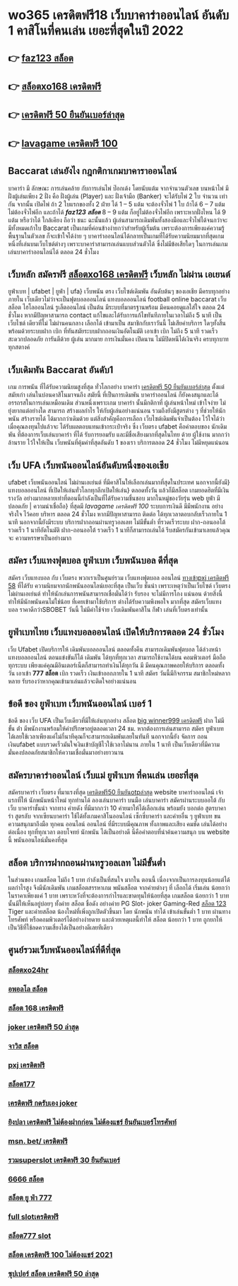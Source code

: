 # wo365 เครดิตฟรี18 เว็บบาคาร่าออนไลน์ อันดับ 1 คาสิโนที่คนเล่น เยอะที่สุดในปี 2022

## 👉 [faz123 สล็อต](https://mabet.net/)
## 👉 [สล็อตxo168 เครดิตฟรี](https://mabet.net/20-free-100/)
## 👉 [เครดิตฟรี 50 ยืนยันเบอร์ล่าสุด](https://member.mabet.net/?action=login)
## 👉 [lavagame เครดิตฟรี 100](https://mabet.net/pg-slot-credit-free/)

##  Baccarat  เล่นยังไง กฎกติกาเกมบาคาราออนไลน์

บาคาร่า มี  ลักษณะ  การเล่นคล้าย กับการเล่นไพ่ ป๊อกเด้ง โดยนับแต้ม จากจำนวนตัวเลข บนหน้าไพ่ มีฝั่งผู้เล่นเพียง 2 ฝั่ง คือ ฝั่งผู้เล่น (Player)  และ ฝั่งเจ้ามือ (Banker) จะได้รับไพ่ 2 ใบ จำนวน เท่ากัน จากนั้น เปิดไพ่ ถ้า 2 ใบแรกของทั้ง 2 ฝ่าย ได้ 1 – 5 แต้ม จะต้องจั่วไพ่ 1 ใบ ถ้าได้ 6 – 7 แต้ม ไม่ต้องจั่วไพ่อีก  และถ้าได้ ***faz123 สล็อต*** 8 – 9 แต้ม ก็อยู่ไม่ต้องจั่วไพ่อีก เพราะหากฝั่งไหน ได้ 9 แต้ม หรือว่าได้ ใกล้เคียง ถือว่า ชนะ  ฉะนั้นแล้ว ผู้เล่นสามารถเดิมพันทั้งสองมือและจั่วไพ่ได้จนกว่าจะมีทั้งหมดเก้าใบ Baccarat เป็นเกมที่ค่อนข้างง่ายกว่าสำหรับผู้เริ่มต้น เพราะต้องการเพียงแค่ความรู้พื้นฐานในตัวเลข ก็จะเข้าใจได้ง่าย ๆ บาคาร่าออนไลน์ได้กลายเป็นเกมที่ได้รับความนิยมมากที่สุดเกมหนึ่งที่เล่นบนเว็บไซต์ต่างๆ เพราะบาคาร่าสามารถเล่นแบบส่วนตัวได้ ซึ่งไม่มีข้อเสียใดๆ ในการเล่นเกมเล่นบาคาร่าออนไลน์ได้  ตลอด 24 ชั่วโมง


##  เว็บหลัก สมัครฟรี  [สล็อตxo168 เครดิตฟรี](https://member.mabet.net/?action=login) เว็บหลัก ไม่ผ่าน เอเยนต์

ยูฟ่าเบท | ufabet | ยูฟ่า | ufa} เว็บพนัน ตรง    เว็บไซต์เดิมพัน  อันดับต้นๆ  ของเอเชีย มีครบทุกอย่างภายใน เว็บเดียวไม่ว่าจะเป็นฟุตบอลออนไลน์ แทงบอลออนไลน์ football online baccarat เว็บสล็อต  ไฮโลออนไลน์   รูเล็ตออนไลน์   เป็นต้น มีระบบที่มาตรฐานพร้อม มีคนคอยดูแลใส่ใจ ตลอด 24 ชั่วโมง  หากมีปัญหาสามารถ  contact แก้ไขและได้รับการแก้ไขทันทีภายในเวลาไม่ถึง 5 นาที เป็นเว็บไซต์ เดียวที่ไม่ ไม่ผ่านคนกลาง   เลือกได้ เข้ามาเป็น สมาชิกกับเราวันนี้ ไม่เสียค่าบริการ ใดๆทั้งสิ้น พร้อมด้วยระบบฝาก   เบิก ที่ทันสมัยระบบฝากถอนเงินอัตโนมัติ   เอาเข้า  เบิก ไม่ถึง 5 นาที รวดเร็ว สะดวกปลอดภัย การันตีด้วย ผู้เล่น มากมาย การเงินมั่นคง  เปิดนาน ไม่มีปิดหนีได้เงินจริง ครบทุกบาททุกสตางค์


##  เว็บเดิมพัน  Baccarat  อันดับ1

เกม การพนัน ที่ได้รับความนิยมสูงที่สุด ทั่วโลกอย่าง  บาคาร่า [เครดิตฟรี 50 ยืนยันเบอร์ล่าสุด](https://mabet.net/pg-slot-credit-free/) ตั้งแต่ สมัยเก่า เล่นในบ่อนคาสิโนมาจนถึง สมัยนี้ ที่เป็นการเดิมพัน บาคาร่าออนไลน์ ก็ยังคงสนุกและได้อรรถรสในการเล่นเหมือนเดิม ส่วนหนึ่งเพราะเกม บาคาร่า นั้นมีกติกาที่ ผู้เล่นหน้าใหม่  เข้าใจง่าย ไม่ยุ่งยากแต่อย่างใด  สามารถ สร้างผลกำไร ให้กับผู้เล่นอย่างแน่นอน  รวมถึงยังมีสูตรต่าง ๆ ที่ช่วยให้นักพนัน  สร้างรายได้ ได้มากกว่าเดิมด้วย แต่สิ่งสำคัญคือการเลือก เว็บไซต์เดิมพันจำเป็นต้อง ไว้ใจได้ว่าเมื่อคุณลงทุนไปแล้วจะ ได้รับผลตอบแทนเข้ากระเป๋าจริง ซึ่ง  เว็บตรง ufabet  คือคำตอบของ นักเดิมพัน ที่ต้องการเว็บเล่นบาคาร่า ที่ได้ รับการยอมรับ และมีชื่อเสียงมากที่สุดในไทย ด้วย ผู้ใช้งาน มากกว่าล้านราย ไว้ใจให้เป็น  เว็บพนันที่คุ้มค่าที่สุดอันดับ 1 ของเรา บริการตลอด 24 ชั่วโมง ไม่มีหยุดแน่นอน

## เว็บ UFA เว็บพนันออนไลน์อันดับหนึ่งของเอเชีย

 ufabet   เว็บพนันออนไลน์ ไม่ผ่านเอเย่นต์ ที่มีคาสิโนให้เลือกเล่นมากที่สุดในประเทศ นอกจากนี้ยังมี} แทงบอลออนไลน์  ที่เปิดให้เล่นทั่วโลกทุกลีกเปิดให้เล่น} ตลอดทั้งวัน  แล้วก็มีสล็อต  เกมยอดฮิตที่มีเงินรางวัล อย่างมากหลายเท่าที่ตอนนี้กำลังเป็นที่ได้รับความชื่นชอบ มากในหมู่ของวัยรุ่น  web  ยูฟ่า มีปลอดภัย | ความน่าเชื่อถือ} ที่สุดมี *lavagame เครดิตฟรี 100* ระบบการเงินดี มีมีพนักงาน อย่างจริงใจ ไว้คอย บริหาร ตลอด 24 ชั่วโมง  หากมีปัญหาสามารถ ติดต่อ ได้ทุกเวลาตอบกลับเร็วภายใน 1 นาที นอกจากนี้ยังมีระบบ บริการฝากถอนผ่านทรูวอลเลท ไม่มีขั้นต่ำ ที่รวดเร็วระบบ ฝาก-ถอนออโต้ รวดเร็ว 1 นาทีอัตโนมัติ ฝาก-ถอนออโต้ รวดเร็ว 1 นาทีก็สามารถเล่นได้ รีบสมัครกันเข้ามาเลยแล้วคุณจะ ความหรรษาเป็นอย่างมาก



## สมัคร เว็บแทงฟุตบอล  ยูฟ่าเบท เว็บพนันบอล ดีที่สุด

สมัคร เว็บแทงบอล กับ เว็บตรง พวกเราเป็นศูนย์รวม เว็บแทงฟุตบอล ออนไลน์ [ทางเข้าpxj เครดิตฟรี 58](https://mabet.net/credit-free-new/) ที่ได้รับ ความนิยมจากนักพนันออนไลน์เยอะที่สุด เป็นเว็บ  ชั้นนำ  เพราะเหตุว่าเป็นเว็บไซต์ เว็บตรงไม่ผ่านเอเย่นต์ ทำให้นักเล่นการพนันสามารถเชื่อมั่นได้ว่า รับรอง จะไม่มีการโกง แน่นอน ด้วยสิ่งนี้ทำให้มีนักพนันคนไม่ใช่น้อย ที่เคยเข้ามาใช้บริการ ต่างได้รับความพึงพอใจ มากที่สุด สมัครเว็บแทงบอล  ราคาดีกว่าSBOBET วันนี้ ไม่มีค่าใช้จ่าย เว็บเดิมพันคาสิโน กีฬา เล่นที่เว็บตรงเท่านั้น


## ยูฟ่าเบทไทย  เว็บแทงบอลออนไลน์  เปิดให้บริการตลอด 24 ชั่วโมง

เว็บ Ufabet  เปิดบริการให้ เดิมพันบอลออนไลน์ ตลอดทั้งคืน สามารถเดิมพันฟุตบอล  ได้ล่วงหน้า แทงบอลออนไลน์ ตอนแข่งขันก็ได้ เดิมพัน ได้ทุกที่ทุกเวลา สามารถใช้งานได้บน คอมพิวเตอร์  มือถือทุกระบบ เพียงแค่คุณมีอินเตอร์เน็ตก็สามารถทำเงินได้ทุกวัน มี มีคนคุณภาพคอยให้บริการ ตลอดทั้งวัน   เอาเข้า **777 สล็อต**  เบิก  รวดเร็ว  เงินเข้าออกภายใน 1 นาที สมัคร วันนี้มีกิจกรรม  สมาชิกใหม่หลากหลาย  รับรองว่าหากคุณเข้ามาเล่นแล้วจะติดใจอย่างแน่นอน 


## ข้อดี ของ ยูฟ่าเบท เว็บพนันออนไลน์  เบอร์ 1

ข้อดี ของ เว็บ UFA เป็นเว็บเดียวที่มีให้เล่นทุกอย่าง  สล็อต [big winner999 เครดิตฟรี](https://member.mabet.net/?action=login) ฝาก ไม่มี ขั้น ต่ํา มีพนักงานพร้อมให้คำปรึกษาอยู่ตลอดเวลา 24 ชม. หากต้องการเล่นสามารถ  สมัคร ยูฟ่าเบท  ได้เลยใช้เวลาเพียงแค่ไม่กี่นาทีคุณก็จะสามารถเดิมพันเลยในทันที นอกจากนี้ยัง จัดการ ถอนเงินufabet  แบบรวดเร็วมันใจเงินเข้าบัญชีไวใช้เวลาไม่นาน ภายใน 1 นาที เป็นเว็บเดียวที่มีความมั่นคงปลอดภัยสมาชิกให้ความเชื่อมั่นมาอย่างยาวนาน


## สมัครบาคาร่าออนไลน์  เว็บแม่ ยูฟ่าเบท ที่คนเล่น เยอะที่สุด

สมัครบาคาร่า เว็บตรง  ที่มาแรงที่สุด  [เครดิตฟรี50 ยืนยันotpล่าสุด](https://mabet.net/register/) website  บาคาร่าออนไลน์ เจ้าแรกที่ให้  นักพนันหน้าใหม่  ทุกท่านได้  ลองเล่นบาคาร่า บนมือ เล่นบาคาร่า สมัครผ่านระบบออโต้  กับ เว็บ บาคาร่าชั้นนำ   จากทาง ค่ายดัง ที่มีมากกว่า 10 ค่ายมาให้ได้เลือกเล่น พร้อมยัง บอกต่อ สูตรบาคาร่า  สูตรลับ  จากเซียนบาคาร่า ใช้ได้ทั้งเกมคาสิโนออนไลน์ เซ็กซี่บาคาร่า และค่ายอื่น ๆ ยูฟ่าเบท  ขน ความสนุกมาถึงมือ ทุกคน ออนไลน์  ออนไลน์ ที่มีระบบมีคุณภาพ ทั้งภาพและเสียง คมชัด เล่นได้อย่างต่อเนื่อง ทุกที่ทุกเวลา  ตอบโจทย์ นักพนัน  ได้เป็นอย่างดี นี่คือคำตอบที่น่าค้นความสนุก บน  website นี้ พนันออนไลน์มั่นคงที่สุด

## สล็อต  บริการฝากถอนผ่านทรูวอลเลท ไม่มีขั้นต่ำ 

ในส่วนของ เกมสล็อต ไม่ถึง  1 บาท กำลังเป็นที่สนใจ มากใน ตอนนี้ เนื่องจากเป็นการลงทุนน้อยแต่ได้ผลกำไรสูง จึงมีนักเดิมพัน   เกมสล็อตสรรหาเกม พนันสล็อต จากค่ายต่างๆ ที่ เลือกได้  เริ่มเล่น น้อยกว่า   ในราคาเพียงแค่ 1 บาท เพราะหวังที่จะต้องการกำไรและขาดทุนให้น้อยที่สุด  เกมสล็อต น้อยกว่า   1 บาทนั้นมีให้เห็นอยู่บ่อยๆ  ทั้งค่าย สล็อต ชื่อดัง อย่างค่าย PG Slot- joker Gaming-Red [สล็อต 123](https://mabet.net/credit-free-50/) Tiger และค่ายสล็อต น้องใหม่ที่เพิ่งถูกเปิดตัวขึ้นมา โดย นักพนัน   ทำได้ เข้าเล่นขั้นต่ำ  1 บาท ผ่านทางโทรศัพท์ หรือคอมพิวเตอร์ได้อย่างง่ายดาย และด้วยเหตุผลนี้ทำให้ สล็อต  น้อยกว่า   1 บาท ถูกยกให้เป็นวิธีที่ใช้ลดความเสี่ยงได้เป็นอย่างดีเลยทีเดียว


## ศูนย์รวมเว็บพนันออนไลน์ที่ดีที่สุด

### [สล็อตxo24hr](https://atom.io/themes/MABET.net%20สล็อตหมายเลข1%20แตกหนัก%20100%%20เครดิตฟรี%20300%20ยืนยัน%20บัตรประชาชน%20008%20สล็อต%20สล็อตแตกหนัก%2020รับ100)
### [อพอลโล สล็อต](https://atom.io/themes/MABET.net%20สล็อตหมายเลข1%20แตกหนัก%20100%%20taicity%20เครดิตฟรี%20200%20008%20สล็อต%20สล็อตแตกหนัก%2020รับ100)
### [สล็อต 168 เครดิตฟรี](https://atom.io/themes/MABET.net%20สล็อตหมายเลข1%20แตกหนัก%20100%%20สมัครufabet%20ฟรีเครดิต%20008%20สล็อต%20สล็อตแตกหนัก%2020รับ100)
### [joker เครดิตฟรี 50 ล่าสุด](https://atom.io/themes/MABET.net%20สล็อตหมายเลข1%20แตกหนัก%20100%%20superslot%20wallet%20เครดิตฟรี%20008%20สล็อต%20สล็อตแตกหนัก%2020รับ100)
### [จาวิส สล็อต](https://atom.io/themes/MABET.net%20สล็อตหมายเลข1%20แตกหนัก%20100%%20superslot%20เครดิตฟรี%2050%20ยืนยันเบอร์%20ใหม่ล่าสุด2022%20008%20สล็อต%20สล็อตแตกหนัก%2020รับ100)
### [pxj เครดิตฟรี](https://atom.io/themes/MABET.net%20สล็อตหมายเลข1%20แตกหนัก%20100%%20สล็อต%20joker%20ฝาก-ถอน%20ไม่มี%20ขั้นต่ำ%20008%20สล็อต%20สล็อตแตกหนัก%2020รับ100)
### [สล็อต177](https://atom.io/themes/MABET.net%20สล็อตหมายเลข1%20แตกหนัก%20100%%20winner%20เครดิตฟรี%20100%20บาท%20008%20สล็อต%20สล็อตแตกหนัก%2020รับ100)
### [เครดิตฟรี กดรับเอง joker](https://atom.io/themes/MABET.net%20สล็อตหมายเลข1%20แตกหนัก%20100%%20winner55%20เครดิตฟรี%20008%20สล็อต%20สล็อตแตกหนัก%2020รับ100)
### [ยิงปลา เครดิตฟรี ไม่ต้องฝากก่อน ไม่ต้องแชร์ ยืนยันเบอร์โทรศัพท์](https://atom.io/themes/MABET.net%20สล็อตหมายเลข1%20แตกหนัก%20100%%20สล็อต1688วอเลท%20008%20สล็อต%20สล็อตแตกหนัก%2020รับ100)
### [msn. bet/ เครดิตฟรี](https://atom.io/themes/MABET.net%20สล็อตหมายเลข1%20แตกหนัก%20100%%20zpg%20สล็อต%20008%20สล็อต%20สล็อตแตกหนัก%2020รับ100)
### [รวมsuperslot เครดิตฟรี 30 ยืนยันเบอร์](https://atom.io/themes/MABET.net%20สล็อตหมายเลข1%20แตกหนัก%20100%%20mafia55%20เครดิตฟรี%2050%20008%20สล็อต%20สล็อตแตกหนัก%2020รับ100)
### [6666 สล็อต](https://atom.io/themes/MABET.net%20สล็อตหมายเลข1%20แตกหนัก%20100%%20สล็อต%20เครดิต%20ฟรี%20100%20ไม่%20ต้อง%20แชร์2021ล่าสุด%20008%20สล็อต%20สล็อตแตกหนัก%2020รับ100)
### [สล็อต ยู ฟ่า 777](https://atom.io/themes/MABET.net%20สล็อตหมายเลข1%20แตกหนัก%20100%%20rg888%20สล็อต%20008%20สล็อต%20สล็อตแตกหนัก%2020รับ100)
### [full slotเครดิตฟรี](https://atom.io/themes/MABET.net%20สล็อตหมายเลข1%20แตกหนัก%20100%%20superslot%202020%20เครดิตฟรี%2050%20008%20สล็อต%20สล็อตแตกหนัก%2020รับ100)
### [สล็อต777 slot](https://atom.io/themes/MABET.net%20สล็อตหมายเลข1%20แตกหนัก%20100%%20รวมสล็อตทุกค่ายในเว็บเดียว%20เครดิตฟรี%20008%20สล็อต%20สล็อตแตกหนัก%2020รับ100)
### [สล็อต เครดิตฟรี 100 ไม่ต้องแชร์ 2021](https://atom.io/themes/MABET.net%20สล็อตหมายเลข1%20แตกหนัก%20100%%20สล็อต%20pp%20ทดลองเล่น%20008%20สล็อต%20สล็อตแตกหนัก%2020รับ100)
### [ซุปเปอร์ สล็อต เครดิตฟรี 50 ล่าสุด](https://atom.io/themes/MABET.net%20สล็อตหมายเลข1%20แตกหนัก%20100%%20สล็อต%20เว็บ%20ใหม่%20008%20สล็อต%20สล็อตแตกหนัก%2020รับ100)